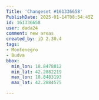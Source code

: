 ```yaml
---
Title: 'Changeset #161336658'
PublishDate: 2025-01-14T08:54:45Z
id: 161336658
user: dada24
comment: new areas
created_by: iD 2.30.4
tags:
- Montenegro
- Budva
bbox:
  min_lon: 18.8478812
  min_lat: 42.2882219
  max_lon: 18.8483193
  max_lat: 42.2884575

---
```

